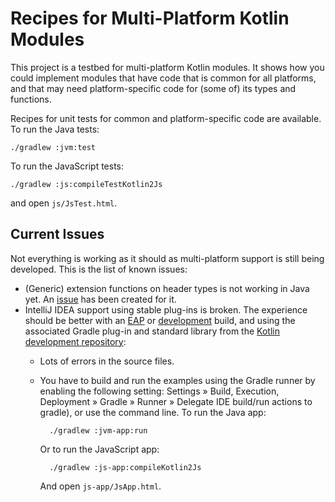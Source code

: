 # Recipes for Multi-Platform Kotlin Modules

This project is a testbed for multi-platform Kotlin modules. It shows how you could implement modules that have code that is common for all platforms, and that may need platform-specific code for (some of) its types and functions.

Recipes for unit tests for common and platform-specific code are available. To run the Java tests:

    ./gradlew :jvm:test
    
To run the JavaScript tests:

    ./gradlew :js:compileTestKotlin2Js
    
and open `js/JsTest.html`.

## Current Issues

Not everything is working as it should as multi-platform support is still being developed. This is the list of known issues:

* (Generic) extension functions on header types is not working in Java yet. An [issue](https://youtrack.jetbrains.com/issue/KT-18257) has been created for it.
* IntelliJ IDEA support using stable plug-ins is broken. The experience should be better with an [EAP](https://discuss.kotlinlang.org/c/eap) or [development](https://github.com/jetbrains/kotlin#-installing-the-latest-kotlin-plugin) build, and using the associated Gradle plug-in and standard library from the [Kotlin development repository](https://bintray.com/kotlin/kotlin-dev/kotlin):
    * Lots of errors in the source files.
    * You have to build and run the examples using the Gradle runner by enabling the following setting: Settings » Build, Execution, Deployment » Gradle » Runner » Delegate IDE build/run actions to gradle), or use the command line. To run the Java app:
  
            ./gradlew :jvm-app:run

        Or to run the JavaScript app:
  
            ./gradlew :js-app:compileKotlin2Js

        And open `js-app/JsApp.html`.
